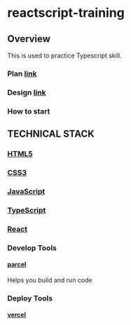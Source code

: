 # reactscript-training

## Overview

This is used to practice Typescript skill.

### Plan [link](https://docs.google.com/document/d/1bOv-QsGBUWoSoqlGZCq5puB4nuJt4v0rT6iTtf07mCo/edit?usp=sharing)

### Design [link](https://www.figma.com/file/BIl7l3fsgua6s0iMDwSPwJ/E-commerce-Website-Template-(Freebie)-(Community)-(Copy)?type=design&node-id=0-1&mode=design&t=ZWbLdi7z6UEHF6WF-0)

### How to start

## TECHNICAL STACK

### [HTML5](https://developer.mozilla.org/en-US/docs/Glossary/HTML5)

### [CSS3](https://developer.mozilla.org/en-US/docs/Web/CSS)

### [JavaScript](https://developer.mozilla.org/en-US/docs/Web/JavaScript)

### [TypeScript](https://www.typescriptlang.org/)

### [React](https://react.dev/learn)

### Develop Tools

#### [parcel](https://parceljs.org/getting-started/webapp/)

Helps you build and run code

### Deploy Tools

#### [vercel](https://vercel.com/)